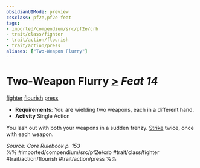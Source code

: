 ```yaml
---
obsidianUIMode: preview
cssclass: pf2e,pf2e-feat
tags:
- imported/compendium/src/pf2e/crb
- trait/class/fighter
- trait/action/flourish
- trait/action/press
aliases: ["Two-Weapon Flurry"]
---
```

# Two-Weapon Flurry  [>](chapter-9-playing-the-game.md#Actions "Single Action") *Feat 14*  
[fighter](rules/traits/fighter.md)  [flourish](flourish.md)  [press](press.md)  

- **Requirements**: You are wielding two weapons, each in a different hand.
- **Activity** Single Action

You lash out with both your weapons in a sudden frenzy. [Strike](strike.md) twice, once with each weapon.

*Source: Core Rulebook p. 153*  
%% #imported/compendium/src/pf2e/crb #trait/class/fighter #trait/action/flourish #trait/action/press %%